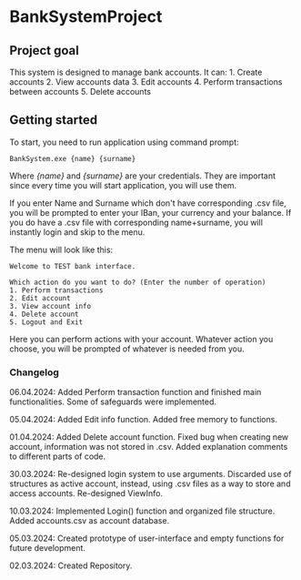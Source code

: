 # BankSystemProject

## Project goal

This system is designed to manage bank accounts.
It can:
    1. Create accounts
    2. View accounts data
    3. Edit accounts
    4. Perform transactions between accounts
    5. Delete accounts


## Getting started
To start, you need to run application using command prompt: 

`BankSystem.exe {name} {surname}`

Where *{name}* and *{surname}* are your credentials. They are important since every time you will start application, you will use them.

If you enter Name and Surname which don't have corresponding .csv file, you will be prompted to enter your IBan, your currency and your balance.
If you do have a .csv file with corresponding name+surname, you will instantly login and skip to the menu.

The menu will look like this:

~~~
Welcome to TEST bank interface.

Which action do you want to do? (Enter the number of operation)
1. Perform transactions
2. Edit account
3. View account info
4. Delete account
5. Logout and Exit
~~~
Here you can perform actions with your account.
Whatever action you choose, you will be prompted of whatever is needed from you.


### Changelog

06.04.2024:
Added Perform transaction function and finished main functionalities.
Some of safeguards were implemented.

05.04.2024:
Added Edit info function.
Added free memory to functions.

01.04.2024:
Added Delete account function.
Fixed bug when creating new account, information was not stored in .csv.
Added explanation comments to different parts of code.

30.03.2024:
Re-designed login system to use arguments. Discarded use of structures as active account, instead, using .csv files as a way to store and access accounts.
Re-designed ViewInfo.

10.03.2024:
Implemented Login() function and organized file structure.
Added accounts.csv as account database.

05.03.2024:
Created prototype of user-interface and empty functions for future development.

02.03.2024:
Created Repository.
